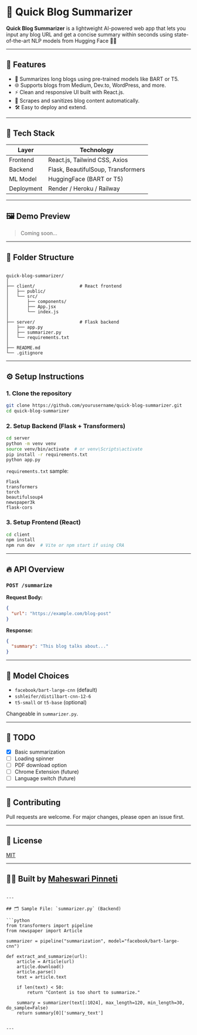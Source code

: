 # 📝 Quick Blog Summarizer

**Quick Blog Summarizer** is a lightweight AI-powered web app that lets you input any blog URL and get a concise summary within seconds using state-of-the-art NLP models from Hugging Face 🤖✨

---

## 🚀 Features

- 🧠 Summarizes long blogs using pre-trained models like BART or T5.
- 🌐 Supports blogs from Medium, Dev.to, WordPress, and more.
- ⚡ Clean and responsive UI built with React.js.
- 🔎 Scrapes and sanitizes blog content automatically.
- 🛠️ Easy to deploy and extend.

---

## 🔧 Tech Stack

| Layer         | Technology                      |
|--------------|----------------------------------|
| Frontend      | React.js, Tailwind CSS, Axios    |
| Backend       | Flask, BeautifulSoup, Transformers |
| ML Model      | HuggingFace (BART or T5)         |
| Deployment    | Render / Heroku / Railway        |

---

## 🖼️ Demo Preview

> Coming soon...

---

## 📁 Folder Structure

```

quick-blog-summarizer/
│
├── client/                 # React frontend
│   ├── public/
│   └── src/
│       ├── components/
│       ├── App.jsx
│       └── index.js
│
├── server/                 # Flask backend
│   ├── app.py
│   ├── summarizer.py
│   └── requirements.txt
│
├── README.md
└── .gitignore

````

---

## ⚙️ Setup Instructions

### 1. Clone the repository

```bash
git clone https://github.com/yourusername/quick-blog-summarizer.git
cd quick-blog-summarizer
````

### 2. Setup Backend (Flask + Transformers)

```bash
cd server
python -m venv venv
source venv/bin/activate  # or venv\Scripts\activate
pip install -r requirements.txt
python app.py
```

`requirements.txt` sample:

```
Flask
transformers
torch
beautifulsoup4
newspaper3k
flask-cors
```

### 3. Setup Frontend (React)

```bash
cd client
npm install
npm run dev  # Vite or npm start if using CRA
```

---

## 🔥 API Overview

### `POST /summarize`

**Request Body:**

```json
{
  "url": "https://example.com/blog-post"
}
```

**Response:**

```json
{
  "summary": "This blog talks about..."
}
```

---

## 🧠 Model Choices

* `facebook/bart-large-cnn` (default)
* `sshleifer/distilbart-cnn-12-6`
* `t5-small` or `t5-base` (optional)

Changeable in `summarizer.py`.

---

## 📌 TODO

* [x] Basic summarization
* [ ] Loading spinner
* [ ] PDF download option
* [ ] Chrome Extension (future)
* [ ] Language switch (future)

---

## 🤝 Contributing

Pull requests are welcome. For major changes, please open an issue first.

---

## 📜 License

[MIT](LICENSE)

---

## 🙋‍♀️ Built by [Maheswari Pinneti](https://www.linkedin.com/in/maheswari-pinneti/)

````

---

## 🗂️ Sample File: `summarizer.py` (Backend)

```python
from transformers import pipeline
from newspaper import Article

summarizer = pipeline("summarization", model="facebook/bart-large-cnn")

def extract_and_summarize(url):
    article = Article(url)
    article.download()
    article.parse()
    text = article.text

    if len(text) < 50:
        return "Content is too short to summarize."

    summary = summarizer(text[:1024], max_length=120, min_length=30, do_sample=False)
    return summary[0]['summary_text']


---
